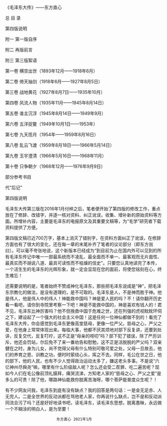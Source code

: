 《毛泽东大传》——东方直心

总  目  录

第四版说明 

附一 第一版自序

附二 再版前言

附三 第三版絮语

第一卷 横空出世（1893年12月——1918年6月） 

第二卷 倚天抽剑（1918年6月——1927年8月5日）

第三卷 战地黄花（1927年8月7日——1935年10月） 

第四卷 风流人物（1935年11月——1945年8月14日） 

第五卷 谁主沉浮（1945年8月14日——1949年9月）

第六卷 五洋捉鳖（1949年10月1日——1953年）

第七卷 九天揽月（1954年——1959年8月16日）

第八卷 乱云飞渡（1959年8月18日——1966年5月14日）

第九卷 玉宇澄清（1966年5月16日——1968年11月） 

第十卷 只争朝夕（1968年12月——1976年9月9日）

部分参考书目

代“后记”  

第四版说明                            

毛泽东大传第三版在2016年1月付梓之后，笔者便开始了第四版的修改工作，重点放在了修辞、改错字，并逐一核对资料、纠正讹误，收集、增补新的原始资料等方面。所增补内容，主要是毛泽东的电报原文及其重要文稿等，为“毛学”研究者下载资料提供了方便。

第四版文稿已近700万字，基本上消灭了错别字，在资料方面纠正了讹误，在修辞方面也有了很大的变化，还在每一章的末尾补齐了笔者的议论部分（即东方翁曰）。可以毫不夸张地说，这个新版本已经成为“到目前为止在国内外可以见到的所有毛泽东传记中唯一一部最系统而不凌乱、最全面而不单一、最客观而无片面性、最真实而不胡说八道、最具可读性而不枯燥的信史”。只要您认真地读完了本传，一个活生生的毛泽东的光辉形象，就一定会显现在您的面前，将使您铭刻在心，终生难忘！

还需要说明的是，笔者始终不赞成神化毛泽东，那些把毛泽东说成是“神”，把毛泽东宗教化的做法，是没有道理的，是不可取的。毛泽东是人，不是神而胜于神。他是伟人，他是伟人中的伟人！神能救中国吗？神是爱人民的吗？不！请你翻开历史看一看吧，请你到寺院里考察一下吧！神是不能救中国的，神是喜欢有钱人的！君不见，毛泽东比神厉害吗？他不但挽救中国于危难之世，还在列强的虎视眈眈环伺之下，建设起了一个强大的社会主义中国！这是任何一位神仙都做不到的！看完了毛泽东大传，你会感觉到毛泽东更像高堂慈母，更像一位严父。慈母之心，严父之爱，在他身上常常体现出来。每临大事，他都不厌其烦地对部下反复讲，还要到处讲，反复交代，反复叮咛，这不正是“母亲的唠叨”吗？部下犯了错误，除了严厉训斥，他还会罚站，尔后免不了来一番劝告和慰勉，这不正是活脱脱的严父吗？双亲健在之时，身为儿女，尚不觉得父母有什么特别可敬可爱之处，父母一旦故去，他们的养育之恩、训教之功，便时时萦绕心头，挥之不去。同样，毛公在世之日，他的部下，他的人民，也有不少人觉得政治运动太多了，嫌这老头多事。不是说“六亿神州尽舜尧”嘛，哪里有什么阶级敌人呢？怎么还会受二茬罪、吃二遍苦呢？现如今人们在毛公像前顶礼膜拜，痛哭流涕，方知老人家的“慈母之心、严父之爱”是多么的可贵！除了他，哪路神仙能救你脱离苦海呀，哪个菩萨能普度众生呢？！

有不少网友问我，毛泽东到底有没有缺点？我的回答是两句话：一是金无足赤、人无完人。二是全世界的反动派都在骂他老人家，你再说什么缺点，岂不是和反动派同流合污了吗？还是好好地读书吧，读毛泽东，读毛泽东思想，脱离愚昧，永远做一个不糊涂的明白人，是为至要！

                           东方直心 2021年1月
